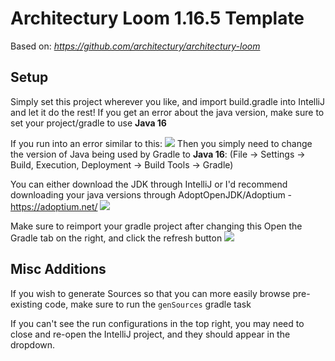 
# Architectury Loom 1.16.5 Template
Based on: *https://github.com/architectury/architectury-loom*

## Setup
Simply set this project wherever you like, and import build.gradle into IntelliJ and let it do the rest!
If you get an error about the java version, make sure to set your project/gradle to use **Java 16**

If you run into an error similar to this:
![](https://i.imgur.com/Q42XGsd.png)
Then you simply need to change the version of Java being used by Gradle to **Java 16**:
(File -> Settings -> Build, Execution, Deployment -> Build Tools -> Gradle)

You can either download the JDK through IntelliJ or I'd recommend downloading your java versions through AdoptOpenJDK/Adoptium - https://adoptium.net/
![](https://i.imgur.com/jDsNL72.png)


Make sure to reimport your gradle project after changing this
Open the Gradle tab on the right, and click the refresh button
![](https://i.imgur.com/fgsruAb.png)

## Misc Additions
If you wish to generate Sources so that you can more easily browse pre-existing code, make sure to run the `genSources` gradle task

If you can't see the run configurations in the top right, you may need to close and re-open the IntelliJ project, and they should appear in the dropdown.
